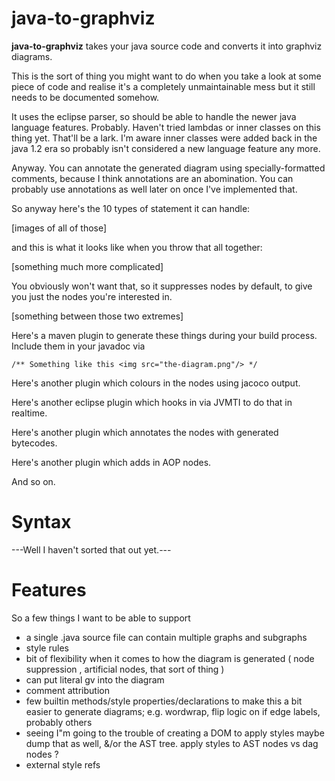 # java-to-graphviz

**java-to-graphviz** takes your java source code and converts it into graphviz diagrams.

This is the sort of thing you might want to do when you take a look at some piece of code and realise it's a completely 
unmaintainable mess but it still needs to be documented somehow.

It uses the eclipse parser, so should be able to handle the newer java language features. Probably.
Haven't tried lambdas or inner classes on this thing yet. That'll be a lark.
I'm aware inner classes were added back in the java 1.2 era so probably isn't considered a new language feature any more.

Anyway. You can annotate the generated diagram using specially-formatted comments, because I think annotations
are an abomination. You can probably use annotations as well later on once I've implemented that.

So anyway here's the 10 types of statement it can handle:

[images of all of those]

and this is what it looks like when you throw that all together:

[something much more complicated]

You obviously won't want that, so it suppresses nodes by default, to give you just the nodes you're interested in.

[something between those two extremes]

Here's a maven plugin to generate these things during your build process. Include them in your javadoc via

    /** Something like this <img src="the-diagram.png"/> */
    
Here's another plugin which colours in the nodes using jacoco output.

Here's another eclipse plugin which hooks in via JVMTI to do that in realtime.

Here's another plugin which annotates the nodes with generated bytecodes.

Here's another plugin which adds in AOP nodes.

And so on.

# Syntax

---Well I haven't sorted that out yet.---

# Features

So a few things I want to be able to support
* a single .java source file can contain multiple graphs and subgraphs
* style rules
* bit of flexibility when it comes to how the diagram is generated ( node suppression , artificial nodes, that sort of thing )
* can put literal gv into the diagram
* comment attribution 
* few builtin methods/style properties/declarations to make this a bit easier to generate diagrams; e.g. wordwrap, flip logic on if edge labels, probably others
* seeing I"m going to the trouble of creating a DOM to apply styles maybe dump that as well, &/or the AST tree. apply styles to AST nodes vs dag nodes ?
* external style refs


